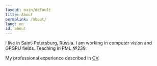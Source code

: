 ```yaml
---
layout: main/default
title: About
permalink: /about/
lang: en
id: about
---
```


I live in Saint-Petersburg, Russia. I am working in computer vision and GPGPU fields. Teaching in PML №239.

My professional experience described in [CV](/cv/Polyarniy_CV.pdf).
